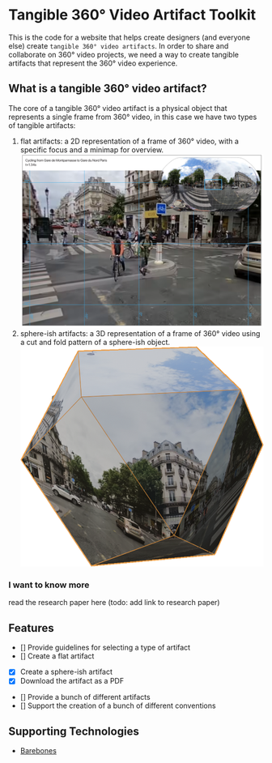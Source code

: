 # Tangible 360° Video Artifact Toolkit

This is the code for a website that helps create designers (and everyone else) create `tangible 360° video artifacts`. In order to share and collaborate on 360° video projects, we need a way to create tangible artifacts that represent the 360° video experience.

## What is a tangible 360° video artifact?

The core of a tangible 360° video artifact is a physical object that represents a single frame from 360° video, in this case we have two types of tangible artifacts:

1. flat artifacts: a 2D representation of a frame of 360° video, with a specific focus and a minimap for overview.
![A flat artifact](https://github.com/WoMeijerPhD/360-tangible-artifacts/blob/87b8de209aeb4fdf5ab62743bf77a2f5b24e0c3e/static/examples/flat.png)
2. sphere-ish artifacts: a 3D representation of a frame of 360° video using a cut and fold pattern of a sphere-ish object.
![A sphere-ish artifact](https://github.com/WoMeijerPhD/360-tangible-artifacts/blob/87b8de209aeb4fdf5ab62743bf77a2f5b24e0c3e/static/examples/isohedron.png)

### I want to know more

read the research paper here (todo: add link to research paper)

## Features

- [] Provide guidelines for selecting a type of artifact
- [] Create a flat artifact
- [X] Create a sphere-ish artifact
- [X] Download the artifact as a PDF
- [] Provide a bunch of different artifacts
- [] Support the creation of a bunch of different conventions

## Supporting Technologies

- [Barebones](https://github.com/acahir/Barebones)
